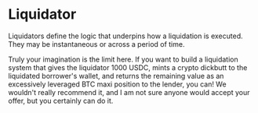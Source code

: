 # Liquidator
Liquidators define the logic that underpins how a liquidation is executed. They may be instantaneous or across a period of time.

Truly your imagination is the limit here. If you want to build a liquidation system that gives the liquidator 1000 USDC,
mints a crypto dickbutt to the liquidated borrower's wallet, and returns the remaining value as an excessively leveraged
BTC maxi position to the lender, you can! We wouldn't really recommend it, and I am not sure anyone would accept your
offer, but you certainly can do it.
